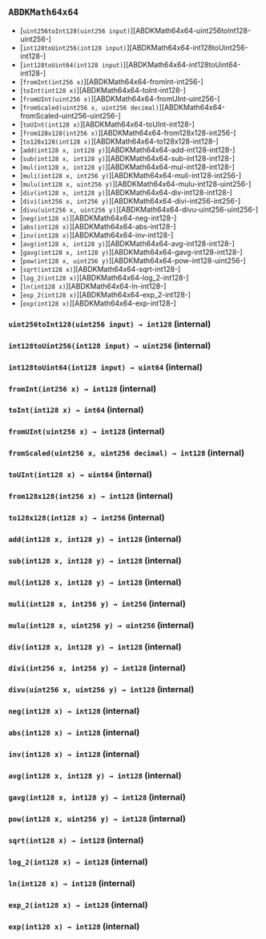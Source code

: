 ## <span id="ABDKMath64x64"></span> `ABDKMath64x64`



- [`uint256toInt128(uint256 input)`][ABDKMath64x64-uint256toInt128-uint256-]
- [`int128toUint256(int128 input)`][ABDKMath64x64-int128toUint256-int128-]
- [`int128toUint64(int128 input)`][ABDKMath64x64-int128toUint64-int128-]
- [`fromInt(int256 x)`][ABDKMath64x64-fromInt-int256-]
- [`toInt(int128 x)`][ABDKMath64x64-toInt-int128-]
- [`fromUInt(uint256 x)`][ABDKMath64x64-fromUInt-uint256-]
- [`fromScaled(uint256 x, uint256 decimal)`][ABDKMath64x64-fromScaled-uint256-uint256-]
- [`toUInt(int128 x)`][ABDKMath64x64-toUInt-int128-]
- [`from128x128(int256 x)`][ABDKMath64x64-from128x128-int256-]
- [`to128x128(int128 x)`][ABDKMath64x64-to128x128-int128-]
- [`add(int128 x, int128 y)`][ABDKMath64x64-add-int128-int128-]
- [`sub(int128 x, int128 y)`][ABDKMath64x64-sub-int128-int128-]
- [`mul(int128 x, int128 y)`][ABDKMath64x64-mul-int128-int128-]
- [`muli(int128 x, int256 y)`][ABDKMath64x64-muli-int128-int256-]
- [`mulu(int128 x, uint256 y)`][ABDKMath64x64-mulu-int128-uint256-]
- [`div(int128 x, int128 y)`][ABDKMath64x64-div-int128-int128-]
- [`divi(int256 x, int256 y)`][ABDKMath64x64-divi-int256-int256-]
- [`divu(uint256 x, uint256 y)`][ABDKMath64x64-divu-uint256-uint256-]
- [`neg(int128 x)`][ABDKMath64x64-neg-int128-]
- [`abs(int128 x)`][ABDKMath64x64-abs-int128-]
- [`inv(int128 x)`][ABDKMath64x64-inv-int128-]
- [`avg(int128 x, int128 y)`][ABDKMath64x64-avg-int128-int128-]
- [`gavg(int128 x, int128 y)`][ABDKMath64x64-gavg-int128-int128-]
- [`pow(int128 x, uint256 y)`][ABDKMath64x64-pow-int128-uint256-]
- [`sqrt(int128 x)`][ABDKMath64x64-sqrt-int128-]
- [`log_2(int128 x)`][ABDKMath64x64-log_2-int128-]
- [`ln(int128 x)`][ABDKMath64x64-ln-int128-]
- [`exp_2(int128 x)`][ABDKMath64x64-exp_2-int128-]
- [`exp(int128 x)`][ABDKMath64x64-exp-int128-]
### <span id="ABDKMath64x64-uint256toInt128-uint256-"></span> `uint256toInt128(uint256 input) → int128` (internal)



### <span id="ABDKMath64x64-int128toUint256-int128-"></span> `int128toUint256(int128 input) → uint256` (internal)



### <span id="ABDKMath64x64-int128toUint64-int128-"></span> `int128toUint64(int128 input) → uint64` (internal)



### <span id="ABDKMath64x64-fromInt-int256-"></span> `fromInt(int256 x) → int128` (internal)



### <span id="ABDKMath64x64-toInt-int128-"></span> `toInt(int128 x) → int64` (internal)



### <span id="ABDKMath64x64-fromUInt-uint256-"></span> `fromUInt(uint256 x) → int128` (internal)



### <span id="ABDKMath64x64-fromScaled-uint256-uint256-"></span> `fromScaled(uint256 x, uint256 decimal) → int128` (internal)



### <span id="ABDKMath64x64-toUInt-int128-"></span> `toUInt(int128 x) → uint64` (internal)



### <span id="ABDKMath64x64-from128x128-int256-"></span> `from128x128(int256 x) → int128` (internal)



### <span id="ABDKMath64x64-to128x128-int128-"></span> `to128x128(int128 x) → int256` (internal)



### <span id="ABDKMath64x64-add-int128-int128-"></span> `add(int128 x, int128 y) → int128` (internal)



### <span id="ABDKMath64x64-sub-int128-int128-"></span> `sub(int128 x, int128 y) → int128` (internal)



### <span id="ABDKMath64x64-mul-int128-int128-"></span> `mul(int128 x, int128 y) → int128` (internal)



### <span id="ABDKMath64x64-muli-int128-int256-"></span> `muli(int128 x, int256 y) → int256` (internal)



### <span id="ABDKMath64x64-mulu-int128-uint256-"></span> `mulu(int128 x, uint256 y) → uint256` (internal)



### <span id="ABDKMath64x64-div-int128-int128-"></span> `div(int128 x, int128 y) → int128` (internal)



### <span id="ABDKMath64x64-divi-int256-int256-"></span> `divi(int256 x, int256 y) → int128` (internal)



### <span id="ABDKMath64x64-divu-uint256-uint256-"></span> `divu(uint256 x, uint256 y) → int128` (internal)



### <span id="ABDKMath64x64-neg-int128-"></span> `neg(int128 x) → int128` (internal)



### <span id="ABDKMath64x64-abs-int128-"></span> `abs(int128 x) → int128` (internal)



### <span id="ABDKMath64x64-inv-int128-"></span> `inv(int128 x) → int128` (internal)



### <span id="ABDKMath64x64-avg-int128-int128-"></span> `avg(int128 x, int128 y) → int128` (internal)



### <span id="ABDKMath64x64-gavg-int128-int128-"></span> `gavg(int128 x, int128 y) → int128` (internal)



### <span id="ABDKMath64x64-pow-int128-uint256-"></span> `pow(int128 x, uint256 y) → int128` (internal)



### <span id="ABDKMath64x64-sqrt-int128-"></span> `sqrt(int128 x) → int128` (internal)



### <span id="ABDKMath64x64-log_2-int128-"></span> `log_2(int128 x) → int128` (internal)



### <span id="ABDKMath64x64-ln-int128-"></span> `ln(int128 x) → int128` (internal)



### <span id="ABDKMath64x64-exp_2-int128-"></span> `exp_2(int128 x) → int128` (internal)



### <span id="ABDKMath64x64-exp-int128-"></span> `exp(int128 x) → int128` (internal)



